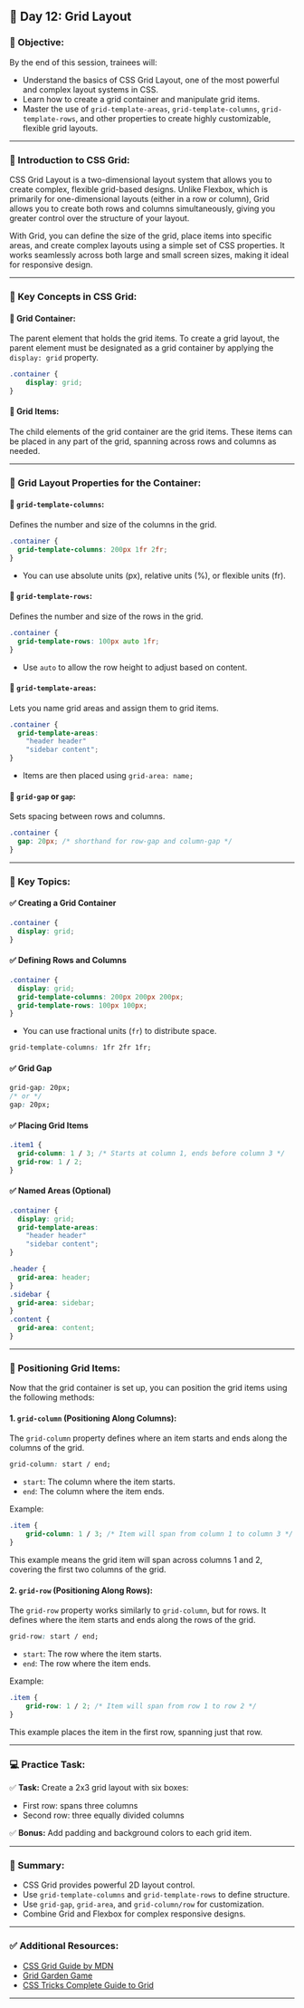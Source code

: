 ## 📅 Day 12: Grid Layout

### 🎯 Objective:

By the end of this session, trainees will:

* Understand the basics of CSS Grid Layout, one of the most powerful and complex layout systems in CSS.
* Learn how to create a grid container and manipulate grid items.
* Master the use of `grid-template-areas`, `grid-template-columns`, `grid-template-rows`, and other properties to create highly customizable, flexible grid layouts.

---

### 🔹 Introduction to CSS Grid:

CSS Grid Layout is a two-dimensional layout system that allows you to create complex, flexible grid-based designs. Unlike Flexbox, which is primarily for one-dimensional layouts (either in a row or column), Grid allows you to create both rows and columns simultaneously, giving you greater control over the structure of your layout.

With Grid, you can define the size of the grid, place items into specific areas, and create complex layouts using a simple set of CSS properties. It works seamlessly across both large and small screen sizes, making it ideal for responsive design.

---

### 🔹 Key Concepts in CSS Grid:

#### 🧩 Grid Container:

The parent element that holds the grid items. To create a grid layout, the parent element must be designated as a grid container by applying the `display: grid` property.

```css
.container {
    display: grid;
}
```

#### 🧩 Grid Items:

The child elements of the grid container are the grid items. These items can be placed in any part of the grid, spanning across rows and columns as needed.

---

### 🔹 Grid Layout Properties for the Container:

#### 🔧 `grid-template-columns`:

Defines the number and size of the columns in the grid.

```css
.container {
  grid-template-columns: 200px 1fr 2fr;
}
```

* You can use absolute units (px), relative units (%), or flexible units (fr).

#### 🔧 `grid-template-rows`:

Defines the number and size of the rows in the grid.

```css
.container {
  grid-template-rows: 100px auto 1fr;
}
```

* Use `auto` to allow the row height to adjust based on content.

#### 🔧 `grid-template-areas`:

Lets you name grid areas and assign them to grid items.

```css
.container {
  grid-template-areas:
    "header header"
    "sidebar content";
}
```

* Items are then placed using `grid-area: name;`

#### 🔧 `grid-gap` or `gap`:

Sets spacing between rows and columns.

```css
.container {
  gap: 20px; /* shorthand for row-gap and column-gap */
}
```

---

### 🔹 Key Topics:

#### ✅ Creating a Grid Container

```css
.container {
  display: grid;
}
```

#### ✅ Defining Rows and Columns

```css
.container {
  display: grid;
  grid-template-columns: 200px 200px 200px;
  grid-template-rows: 100px 100px;
}
```

* You can use fractional units (`fr`) to distribute space.

```css
grid-template-columns: 1fr 2fr 1fr;
```

#### ✅ Grid Gap

```css
grid-gap: 20px;
/* or */
gap: 20px;
```

#### ✅ Placing Grid Items

```css
.item1 {
  grid-column: 1 / 3; /* Starts at column 1, ends before column 3 */
  grid-row: 1 / 2;
}
```

#### ✅ Named Areas (Optional)

```css
.container {
  display: grid;
  grid-template-areas:
    "header header"
    "sidebar content";
}

.header {
  grid-area: header;
}
.sidebar {
  grid-area: sidebar;
}
.content {
  grid-area: content;
}
```

---

### 🔹 Positioning Grid Items:

Now that the grid container is set up, you can position the grid items using the following methods:

#### 1. `grid-column` (Positioning Along Columns):

The `grid-column` property defines where an item starts and ends along the columns of the grid.

```css
grid-column: start / end;
```

* `start`: The column where the item starts.
* `end`: The column where the item ends.

Example:

```css
.item {
    grid-column: 1 / 3; /* Item will span from column 1 to column 3 */
}
```

This example means the grid item will span across columns 1 and 2, covering the first two columns of the grid.

#### 2. `grid-row` (Positioning Along Rows):

The `grid-row` property works similarly to `grid-column`, but for rows. It defines where the item starts and ends along the rows of the grid.

```css
grid-row: start / end;
```

* `start`: The row where the item starts.
* `end`: The row where the item ends.

Example:

```css
.item {
    grid-row: 1 / 2; /* Item will span from row 1 to row 2 */
}
```

This example places the item in the first row, spanning just that row.

---

### 💻 Practice Task:

✅ **Task:** Create a 2x3 grid layout with six boxes:

* First row: spans three columns
* Second row: three equally divided columns

✅ **Bonus:** Add padding and background colors to each grid item.

---

### 🧠 Summary:

* CSS Grid provides powerful 2D layout control.
* Use `grid-template-columns` and `grid-template-rows` to define structure.
* Use `grid-gap`, `grid-area`, and `grid-column/row` for customization.
* Combine Grid and Flexbox for complex responsive designs.

---

### ✅ Additional Resources:

* [CSS Grid Guide by MDN](https://developer.mozilla.org/en-US/docs/Web/CSS/CSS_Grid_Layout)
* [Grid Garden Game](https://cssgridgarden.com/)
* [CSS Tricks Complete Guide to Grid](https://css-tricks.com/snippets/css/complete-guide-grid/)

---
